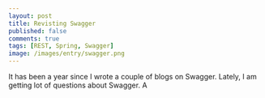 ```yaml
---
layout: post
title: Revisting Swagger
published: false
comments: true
tags: [REST, Spring, Swagger]
image: /images/entry/swagger.png
---
```


It has been a year since I wrote a couple of blogs on Swagger. 
Lately, I am getting lot of questions about Swagger. A